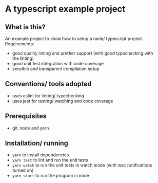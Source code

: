 A typescript example project
============================

## What is this?

An example project to show how to setup a node/ typescript project. Requirements:

 * good quality linting and prettier support (with good typechecking with the linting)
 * good unit test integration with code coverage
 * sensible and transparent compilation setup

## Conventions/ tools adopted

 * uses eslint for linting/ typechecking
 * uses jest for testing/ watching and code coverage

## Prerequisites

 * git, node and yarn

## Installation/ running

 * `yarn` to install dependencies
 * `yarn test` to lint and run the unit tests
 * `yarn watch` to run the unit tests in watch mode (with mac notifications turned on)
 * `yarn start` to run the program in node
